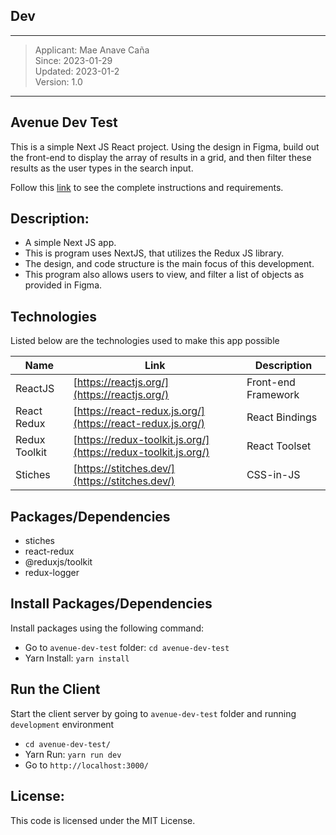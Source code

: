 ## Dev
---
> Applicant: Mae Anave Caña    
> Since: 2023-01-29    
> Updated: 2023-01-2    
> Version: 1.0    
---

## Avenue Dev Test
This is a simple Next JS React project. Using the design in Figma, build out the front-end to display the array of results in a grid, and then filter these results as the user types in the search input. 

Follow this [link](https://avenuedesign.notion.site/Avenue-Dev-Test-Instructions-8f652cff875a473c8da6fd90d73c319c) to see the complete instructions and requirements.


## Description: 
- A simple Next JS app.
- This is program uses NextJS, that utilizes the Redux JS library.
- The design, and code structure is the main focus of this development.
- This program also allows users to view, and filter a list of objects as provided in Figma.


## Technologies
Listed below are the technologies used to make this app possible

| Name | Link | Description |
| ------ | ------ | ------ |
| ReactJS | [https://reactjs.org/](https://reactjs.org/) | Front-end Framework |
| React Redux | [https://react-redux.js.org/](https://react-redux.js.org/) | React Bindings |
| Redux Toolkit | [https://redux-toolkit.js.org/](https://redux-toolkit.js.org/) | React Toolset |
| Stiches | [https://stitches.dev/](https://stitches.dev/) | CSS-in-JS |


## Packages/Dependencies
- stiches
- react-redux
- @reduxjs/toolkit
- redux-logger


## Install Packages/Dependencies
Install packages using the following command:
- Go to `avenue-dev-test` folder: `cd avenue-dev-test`
- Yarn Install: `yarn install`


## Run the Client
Start the client server by going to `avenue-dev-test` folder and running `development` environment
- `cd avenue-dev-test/`
- Yarn Run: `yarn run dev`
- Go to `http://localhost:3000/`


## License: 
This code is licensed under the MIT License.


